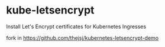 # kube-letsencrypt

Install Let's Encrypt certificates for Kubernetes Ingresses

fork in https://github.com/thejsj/kubernetes-letsencrypt-demo
